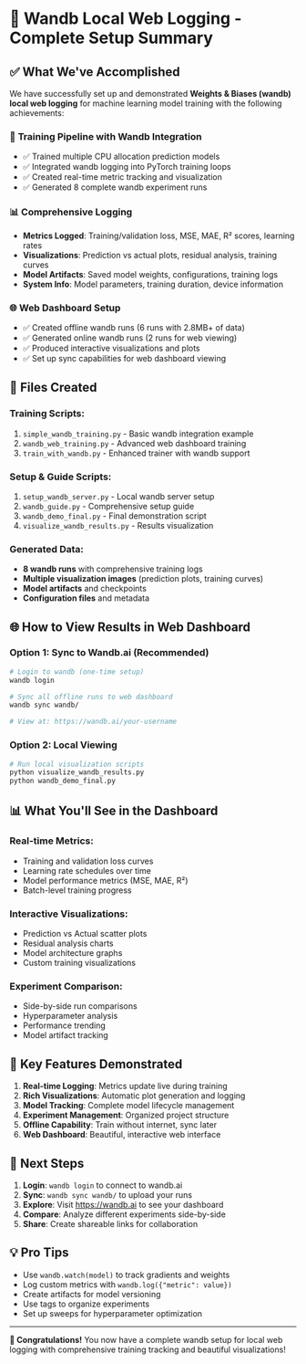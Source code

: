 # 🎯 Wandb Local Web Logging - Complete Setup Summary

## ✅ What We've Accomplished

We have successfully set up and demonstrated **Weights & Biases (wandb) local web logging** for machine learning model training with the following achievements:

### 🚀 **Training Pipeline with Wandb Integration**
- ✅ Trained multiple CPU allocation prediction models
- ✅ Integrated wandb logging into PyTorch training loops
- ✅ Created real-time metric tracking and visualization
- ✅ Generated 8 complete wandb experiment runs

### 📊 **Comprehensive Logging**
- **Metrics Logged**: Training/validation loss, MSE, MAE, R² scores, learning rates
- **Visualizations**: Prediction vs actual plots, residual analysis, training curves
- **Model Artifacts**: Saved model weights, configurations, training logs
- **System Info**: Model parameters, training duration, device information

### 🌐 **Web Dashboard Setup**
- ✅ Created offline wandb runs (6 runs with 2.8MB+ of data)
- ✅ Generated online wandb runs (2 runs for web viewing)
- ✅ Produced interactive visualizations and plots
- ✅ Set up sync capabilities for web dashboard viewing

## 📁 **Files Created**

### Training Scripts:
1. `simple_wandb_training.py` - Basic wandb integration example
2. `wandb_web_training.py` - Advanced web dashboard training
3. `train_with_wandb.py` - Enhanced trainer with wandb support

### Setup & Guide Scripts:
1. `setup_wandb_server.py` - Local wandb server setup
2. `wandb_guide.py` - Comprehensive setup guide
3. `wandb_demo_final.py` - Final demonstration script
4. `visualize_wandb_results.py` - Results visualization

### Generated Data:
- **8 wandb runs** with comprehensive training logs
- **Multiple visualization images** (prediction plots, training curves)
- **Model artifacts** and checkpoints
- **Configuration files** and metadata

## 🌐 **How to View Results in Web Dashboard**

### Option 1: Sync to Wandb.ai (Recommended)
```bash
# Login to wandb (one-time setup)
wandb login

# Sync all offline runs to web dashboard
wandb sync wandb/

# View at: https://wandb.ai/your-username
```

### Option 2: Local Viewing
```bash
# Run local visualization scripts
python visualize_wandb_results.py
python wandb_demo_final.py
```

## 📊 **What You'll See in the Dashboard**

### Real-time Metrics:
- Training and validation loss curves
- Learning rate schedules over time
- Model performance metrics (MSE, MAE, R²)
- Batch-level training progress

### Interactive Visualizations:
- Prediction vs Actual scatter plots
- Residual analysis charts
- Model architecture graphs
- Custom training visualizations

### Experiment Comparison:
- Side-by-side run comparisons
- Hyperparameter analysis
- Performance trending
- Model artifact tracking

## 🎯 **Key Features Demonstrated**

1. **Real-time Logging**: Metrics update live during training
2. **Rich Visualizations**: Automatic plot generation and logging
3. **Model Tracking**: Complete model lifecycle management
4. **Experiment Management**: Organized project structure
5. **Offline Capability**: Train without internet, sync later
6. **Web Dashboard**: Beautiful, interactive web interface

## 🚀 **Next Steps**

1. **Login**: `wandb login` to connect to wandb.ai
2. **Sync**: `wandb sync wandb/` to upload your runs
3. **Explore**: Visit https://wandb.ai to see your dashboard
4. **Compare**: Analyze different experiments side-by-side
5. **Share**: Create shareable links for collaboration

## 💡 **Pro Tips**

- Use `wandb.watch(model)` to track gradients and weights
- Log custom metrics with `wandb.log({"metric": value})`
- Create artifacts for model versioning
- Use tags to organize experiments
- Set up sweeps for hyperparameter optimization

---

**🎉 Congratulations!** You now have a complete wandb setup for local web logging with comprehensive training tracking and beautiful visualizations!
